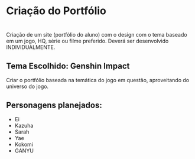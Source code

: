 # Criação do Portfólio <h1>

Criação de um site (portfólio do aluno) com o design com o tema baseado em um jogo, HQ, série ou filme preferido. Deverá ser desenvolvido INDIVIDUALMENTE.

## Tema Escolhido: Genshin Impact

Criar o portfólio baseada na temática do jogo em questão, aproveitando do universo do jogo.

## Personagens planejados:
* Ei
* Kazuha
* Sarah
* Yae
* Kokomi
* GANYU


